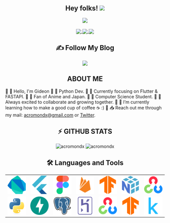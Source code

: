 
<h2 align="center">
  Hey folks!
  <img src="https://media.giphy.com/media/hvRJCLFzcasrR4ia7z/giphy.gif" width="28">
</h2>

<!-- Typing SVG by DenverCoder1 - https://github.com/acromondx/readme-typing-svg -->
<p align="center">
  <a href="https://github.com/acromondx/readme-typing-svg"><img src="https://readme-typing-svg.herokuapp.com/?lines=I'm%20Gideon;A%20Passionate%20ML%20Dev%20from%20Ghana!;Always%20learning%20new%20things&font=Fira%20Code&center=true&width=440&height=45&color=f75c7e&vCenter=true&size=22"></a>
</p>

<!-- Social Media Handles -->
<p align="center">
  <a href="https://twitter.com/acromondx">
  <img align="center" src="https://img.shields.io/twitter/follow/acromondx?label=Twitter&logo=twitter&style=for-the-badge" />  
</a>
  <a href="https://www.linkedin.com/in/acromondx/">
  <img align="center" src="https://img.shields.io/badge/linkedin-%230077B5.svg?style=for-the-badge&logo=linkedin&logoColor=white" />
</a>
  <a href="https://www.kaggle.com/acromondx">
  <img align="center" src="https://img.shields.io/badge/Kaggle-035a7d?style=for-the-badge&logo=kaggle&logoColor=white" />
</a>


</p>

<h2 align="center">✍ Follow My Blog </h2>
<p align="center">
  <a href="https://acromondx.hashnode.dev/">
  <img align="center" src="https://img.shields.io/badge/hashnode-3f31f7?style=for-the-badge&logo=hashnode&logoColor=white" />
</a>
</p>

<!-- About me section-->
<h2 align="center"> ABOUT ME </h2>
<p align="center">
  
  🔸 👋 Hello, I'm Gideon
  🔸 🤖 Python Dev.
  🔸 🧠 Currently focusing on Flutter & FASTAPI.
  🔸 🗾 Fan of Anime and Japan.
  🔸 🏫 Computer Science Student.
  🔸 🤗 Always excited to collaborate and growing together.
  🔸 💎 I’m currently learning how to make a good cup of coffee ☕ :)
  🔸 📥 Reach out me through my mail: acromondx@gmail.com or [Twitter](https://twitter.com/acromondx).
  
</p>


<!--Github Stats-->
<h2 align="center">⚡ GITHUB STATS</h2>
<p align="center">
  <img src="https://github-readme-stats.vercel.app/api?username=acromondx&theme=transparent&show_icons=true&locale=en" alt="acromondx"/>

  <img src="https://github-readme-stats.vercel.app/api/top-langs?username=acromondx&theme=transparent&show_icons=true&locale=en&layout=compact" alt="acromondx"/>
</p>


<h2 align="center">🛠 Languages and Tools</h2>

<table width="100" align="center">
<tr>
    <td align='center'  width="100">
        <img src="https://github.com/devicons/devicon/blob/master/icons/dart/dart-original.svg">
    </td>
    <td align='center'  width="100">
        <img src="https://github.com/devicons/devicon/blob/master/icons/flutter/flutter-original.svg">
    </td>    <td align='center'  width="100">
        <img src="https://github.com/devicons/devicon/blob/master/icons/figma/figma-original.svg">
    </td>
    <td align='center' width="100">
        <img src="https://github.com/devicons/devicon/blob/master/icons/firebase/firebase-plain.svg">
    </td>
    <td align='center' width="100">
        <img src="https://github.com/devicons/devicon/blob/master/icons/tensorflow/tensorflow-original.svg">
    </td>
    <td align='center' width="100">
        <img src="https://github.com/devicons/devicon/blob/master/icons/numpy/numpy-original.svg">
    </td>
    <td align='center'  width="100">
        <img src="https://github.com/devicons/devicon/blob/master/icons/opencv/opencv-original.svg">
    </td>

</tr>
<tr>
     <td align='center' width="100">
        <img src="https://github.com/devicons/devicon/blob/master/icons/python/python-original.svg">
    </td>
    <td align='center' width="100">
        <img src="https://github.com/devicons/devicon/blob/master/icons/fastapi/fastapi-original.svg" width="60">
    </td>
    <td align='center' width="100">
        <img src="https://github.com/devicons/devicon/blob/master/icons/postgresql/postgresql-original.svg" width="60">
    </td>
    <td align='center'  width="100">
        <img src="https://github.com/devicons/devicon/blob/master/icons/heroku/heroku-original.svg">
    </td>
    <td align='center'  width="100">
        <img src="https://github.com/devicons/devicon/blob/master/icons/opencv/opencv-original.svg">
    </td>    <td align='center'  width="100">
        <img src="https://github.com/devicons/devicon/blob/master/icons/tensorflow/tensorflow-original.svg">
    </td>    <td align='center'  width="100">
        <img src="https://github.com/acromondx/acromondx/blob/main/kaggle_logo.png">
    </td>  
</tr>
</table>
